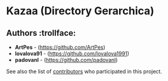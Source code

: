 # Kazaa (Directory Gerarchica)



## Authors :trollface:

* **ArtPes** - (https://github.com/ArtPes)
* **lovalova91** - (https://github.com/lovalova1991)
* **padovanl** - (https://github.com/padovanl)

See also the list of [contributors](https://github.com/ArtPes/Kazaa/graphs/contributors) who participated in this project.
